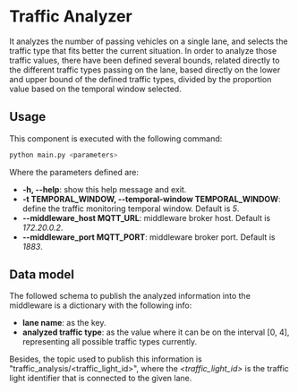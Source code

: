 # Traffic Analyzer

It analyzes the number of passing vehicles on a single lane, and selects the traffic type that fits better the
current situation. In order to analyze those traffic values, there have been defined several bounds, related directly to the different 
traffic types passing on the lane, based directly on the lower and upper bound of the defined traffic types, 
divided by the proportion value based on the temporal window selected.

## Usage

This component is executed with the following command:
```sh
python main.py <parameters>
```

Where the parameters defined are:

- **-h, --help**: show this help message and exit.
- **-t TEMPORAL_WINDOW, --temporal-window TEMPORAL_WINDOW**: define the traffic monitoring temporal window. 
  Default is *5*.
- **--middleware_host MQTT_URL**: middleware broker host. Default is *172.20.0.2*.
- **--middleware_port MQTT_PORT**: middleware broker port. Default is *1883*.

## Data model
The followed schema to publish the analyzed information into the middleware is a dictionary with the following info:
- **lane name**: as the key.
- **analyzed traffic type**: as the value where it can be on the interval [0, 4], representing all possible traffic 
types currently.  
  
Besides, the topic used to publish this information is "traffic_analysis/<traffic_light_id>", where the 
*<traffic_light_id>* is the traffic light identifier that is connected to the given lane. 

